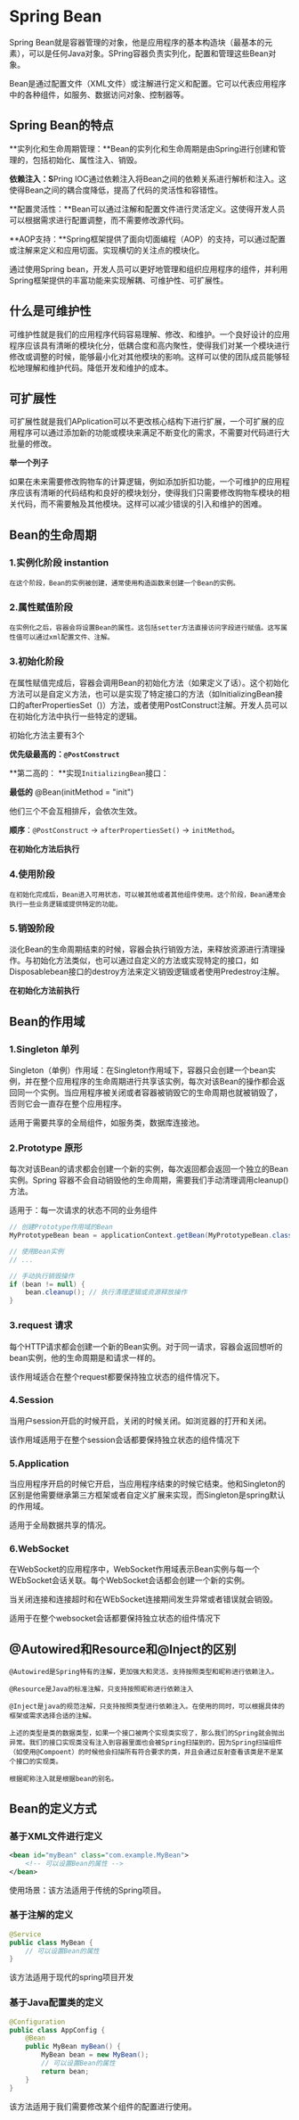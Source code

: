 # Spring Bean

Spring Bean就是容器管理的对象，他是应用程序的基本构造块（最基本的元素），可以是任何Java对象。SPring容器负责实列化，配置和管理这些Bean对象。

Bean是通过配置文件（XML文件）或注解进行定义和配置。它可以代表应用程序中的各种组件，如服务、数据访问对象、控制器等。

## Spring Bean的特点

**实列化和生命周期管理：**Bean的实列化和生命周期是由Spring进行创建和管理的，包括初始化、属性注入、销毁。

**依赖注入：S**Pring IOC通过依赖注入将Bean之间的依赖关系进行解析和注入。这使得Bean之间的耦合度降低，提高了代码的灵活性和容错性。

**配置灵活性：**Bean可以通过注解和配置文件进行灵活定义。这使得开发人员可以根据需求进行配置调整，而不需要修改源代码。

**AOP支持：**Spring框架提供了面向切面编程（AOP）的支持，可以通过配置或注解来定义和应用切面。实现横切的关注点的模块化。

通过使用Spring bean，开发人员可以更好地管理和组织应用程序的组件，并利用Spring框架提供的丰富功能来实现解耦、可维护性、可扩展性。

## 什么是可维护性

可维护性就是我们的应用程序代码容易理解、修改、和维护。一个良好设计的应用程序应该具有清晰的模块化分，低耦合度和高内聚性，使得我们对某一个模块进行修改或调整的时候，能够最小化对其他模块的影响。这样可以使的团队成员能够轻松地理解和维护代码。降低开发和维护的成本。

## 可扩展性

可扩展性就是我们APplication可以不更改核心结构下进行扩展，一个可扩展的应用程序可以通过添加新的功能或模块来满足不断变化的需求，不需要对代码进行大批量的修改。

**举一个列子**

如果在未来需要修改购物车的计算逻辑，例如添加折扣功能，一个可维护的应用程序应该有清晰的代码结构和良好的模块划分，使得我们只需要修改购物车模块的相关代码，而不需要触及其他模块。这样可以减少错误的引入和维护的困难。

## Bean的生命周期

### 1.实例化阶段 instantion

    在这个阶段，Bean的实例被创建，通常使用构造函数来创建一个Bean的实例。

### 2.属性赋值阶段

    在实例化之后，容器会将设置Bean的属性。这包括setter方法直接访问字段进行赋值。这写属性值可以通过xml配置文件、注解。

### 3.初始化阶段

在属性赋值完成后，容器会调用Bean的初始化方法（如果定义了话）。这个初始化方法可以是自定义方法，也可以是实现了特定接口的方法（如InitializingBean接口的afterPropertiesSet（)）方法，或者使用PostConstruct注解。开发人员可以在初始化方法中执行一些特定的逻辑。 



初始化方法主要有3个

**优先级最高的：`@PostConstruct`**

**第二高的： **实现`InitializingBean`接口：

**最低的** @Bean(initMethod = "init")

他们三个不会互相排斥，会依次生效。

**顺序**：`@PostConstruct` -> `afterPropertiesSet()` -> `initMethod`。

**在初始化方法后执行**

### 4.使用阶段

    在初始化完成后，Bean进入可用状态，可以被其他或者其他组件使用。这个阶段，Bean通常会执行一些业务逻辑或提供特定的功能。

### 5.销毁阶段

淡化Bean的生命周期结束的时候，容器会执行销毁方法，来释放资源进行清理操作。与初始化方法类似，也可以通过自定义的方法或实现特定的接口，如Disposablebean接口的destroy方法来定义销毁逻辑或者使用Predestroy注解。 

**在初始化方法前执行**

## Bean的作用域

### 1.Singleton 单列

Singleton（单例）作用域：在Singleton作用域下，容器只会创建一个bean实例，并在整个应用程序的生命周期进行共享该实例，每次对该Bean的操作都会返回同一个实例。当应用程序被关闭或者容器被销毁它的生命周期也就被销毁了， 否则它会一直存在整个应用程序。

适用于需要共享的全局组件，如服务类，数据库连接池。

### 2.Prototype 原形	

每次对该Bean的请求都会创建一个新的实例，每次返回都会返回一个独立的Bean实例。Spring 容器不会自动销毁他的生命周期，需要我们手动清理调用cleanup()方法。

适用于：每一次请求的状态不同的业务组件

```java
// 创建Prototype作用域的Bean
MyPrototypeBean bean = applicationContext.getBean(MyPrototypeBean.class);

// 使用Bean实例
// ...

// 手动执行销毁操作
if (bean != null) {
    bean.cleanup(); // 执行清理逻辑或资源释放操作
}

```

### 3.request 请求

每个HTTP请求都会创建一个新的Bean实例。对于同一请求，容器会返回想听的bean实例，他的生命周期是和请求一样的。

该作用域适合在整个request都要保持独立状态的组件情况下。

### 4.Session

当用户session开启的时候开启，关闭的时候关闭。如浏览器的打开和关闭。

该作用域适用于在整个session会话都要保持独立状态的组件情况下

### 5.Application

当应用程序开启的时候它开启，当应用程序结束的时候它结束。他和Singleton的区别是他需要继承第三方框架或者自定义扩展来实现，而Singleton是spring默认的作用域。

适用于全局数据共享的情况。

### 6.WebSocket

在WebSocket的应用程序中，WebSocket作用域表示Bean实例与每一个WEbSocket会话关联。每个WebSocket会话都会创建一个新的实例。

当关闭连接和连接超时和在WEbSocket连接期间发生异常或者错误就会销毁。

适用于在整个websocket会话都要保持独立状态的组件情况下

## @Autowired和Resource和@Inject的区别

    @Autowired是Spring特有的注解，更加强大和灵活，支持按照类型和昵称进行依赖注入。
    
    @Resource是Java的标准注解，只支持按照昵称进行依赖注入
    
    @Inject是java的规范注解，只支持按照类型进行依赖注入。在使用的同时，可以根据具体的框架或需求选择合适的注解。
    
    上述的类型是类的数据类型，如果一个接口被两个实现类实现了，那么我们的Spring就会抛出异常。我们的接口实现类没有注入到容器里面也会被Spring扫描到的，因为Spring扫描组件（如使用@Compoent）的时候他会扫描所有符合要求的类，并且会通过反射查看该类是不是某个接口的实现类。
    
    根据昵称注入就是根据bean的别名。

## Bean的定义方式

### 基于XML文件进行定义

~~~xml
<bean id="myBean" class="com.example.MyBean">
    <!-- 可以设置Bean的属性 -->
</bean>
~~~

使用场景：该方法适用于传统的Spring项目。

### 基于注解的定义

~~~java
@Service
public class MyBean {
    // 可以设置Bean的属性
}
~~~

该方法适用于现代的spring项目开发

### 基于Java配置类的定义

~~~java
@Configuration
public class AppConfig {
    @Bean
    public MyBean myBean() {
        MyBean bean = new MyBean();
        // 可以设置Bean的属性
        return bean;
    }
}
~~~

该方法适用于我们需要修改某个组件的配置进行使用。
